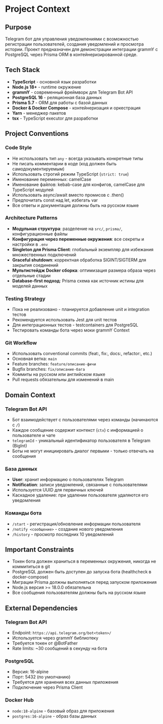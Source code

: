 # Project Context

## Purpose
Telegram бот для управления уведомлениями с возможностью регистрации пользователей, создания уведомлений и просмотра истории. Проект предназначен для демонстрации интеграции grammY с PostgreSQL через Prisma ORM в контейнеризированной среде.

## Tech Stack
- **TypeScript** - основной язык разработки
- **Node.js 18+** - runtime окружение
- **grammY** - современный фреймворк для Telegram Bot API
- **PostgreSQL 16** - реляционная база данных
- **Prisma 5.7** - ORM для работы с базой данных
- **Docker & Docker Compose** - контейнеризация и оркестрация
- **Yarn** - менеджер пакетов
- **tsx** - TypeScript executor для разработки

## Project Conventions

### Code Style
- Не использовать тип `any` - всегда указывать конкретные типы
- Не писать комментарии в коде (код должен быть самодокументируемым)
- Использовать строгий режим TypeScript (`strict: true`)
- Именование переменных: camelCase
- Именование файлов: kebab-case для конфигов, camelCase для TypeScript модулей
- Использовать async/await вместо промисов с .then()
- Предпочитать const над let, избегать var
- Все ответы и документация должны быть на русском языке

### Architecture Patterns
- **Модульная структура**: разделение на `src/`, `prisma/`, конфигурационные файлы
- **Конфигурация через переменные окружения**: все секреты и настройки в `.env`
- **Singleton для Prisma Client**: глобальный экземпляр для избежания множественных подключений
- **Graceful shutdown**: корректная обработка SIGINT/SIGTERM для закрытия соединений
- **Мультистейдж Docker сборка**: оптимизация размера образа через отдельные стадии
- **Database-first подход**: Prisma схема как источник истины для моделей данных

### Testing Strategy
- Пока не реализовано - планируется добавление unit и integration тестов
- Рекомендуется использовать Jest для unit тестов
- Для интеграционных тестов - testcontainers для PostgreSQL
- Тестировать команды бота через моки grammY Context

### Git Workflow
- Использовать conventional commits (feat:, fix:, docs:, refactor:, etc.)
- Основная ветка: `main`
- Feature branches: `feature/описание-фичи`
- Bugfix branches: `fix/описание-бага`
- Коммиты на русском или английском языке
- Pull requests обязательны для изменений в main

## Domain Context

### Telegram Bot API
- Бот взаимодействует с пользователями через команды (начинаются с `/`)
- Каждое сообщение содержит контекст (`ctx`) с информацией о пользователе и чате
- `telegramId` - уникальный идентификатор пользователя в Telegram (BigInt)
- Боты не могут инициировать диалог первыми - только отвечать на сообщения

### База данных
- **User**: хранит информацию о пользователях Telegram
- **Notification**: записи уведомлений, связанные с пользователями
- Используется UUID для первичных ключей
- Каскадное удаление: при удалении пользователя удаляются его уведомления

### Команды бота
- `/start` - регистрация/обновление информации пользователя
- `/notify <сообщение>` - создание нового уведомления
- `/history` - просмотр последних 10 уведомлений

## Important Constraints
- Токен бота должен храниться в переменных окружения, никогда не коммититься в git
- PostgreSQL должен быть доступен до запуска бота (healthcheck в docker-compose)
- Миграции Prisma должны выполняться перед запуском приложения
- Node.js версия >= 18.0.0 обязательна
- Все сообщения пользователям должны быть на русском языке

## External Dependencies

### Telegram Bot API
- Endpoint: `https://api.telegram.org/bot<token>/`
- Используется через grammY библиотеку
- Требуется токен от @BotFather
- Rate limits: ~30 сообщений в секунду на бота

### PostgreSQL
- Версия: 16-alpine
- Порт: 5432 (по умолчанию)
- Требуется для хранения всех данных приложения
- Подключение через Prisma Client

### Docker Hub
- `node:18-alpine` - базовый образ для приложения
- `postgres:16-alpine` - образ базы данных
